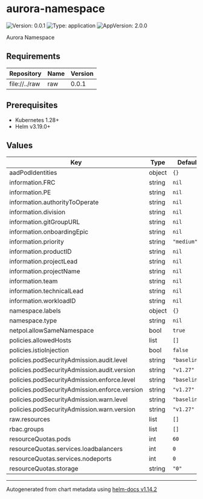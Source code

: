 # aurora-namespace

![Version: 0.0.1](https://img.shields.io/badge/Version-0.0.1-informational?style=flat-square) ![Type: application](https://img.shields.io/badge/Type-application-informational?style=flat-square) ![AppVersion: 2.0.0](https://img.shields.io/badge/AppVersion-2.0.0-informational?style=flat-square)

Aurora Namespace

## Requirements

| Repository | Name | Version |
|------------|------|---------|
| file://../raw | raw | 0.0.1 |

## Prerequisites

- Kubernetes 1.28+
- Helm v3.19.0+

## Values

| Key | Type | Default | Description |
|-----|------|---------|-------------|
| aadPodIdentities | object | `{}` |  |
| information.FRC | string | `nil` |  |
| information.PE | string | `nil` |  |
| information.authorityToOperate | string | `nil` |  |
| information.division | string | `nil` |  |
| information.gitGroupURL | string | `nil` |  |
| information.onboardingEpic | string | `nil` |  |
| information.priority | string | `"medium"` |  |
| information.productID | string | `nil` |  |
| information.projectLead | string | `nil` |  |
| information.projectName | string | `nil` |  |
| information.team | string | `nil` |  |
| information.technicalLead | string | `nil` |  |
| information.workloadID | string | `nil` |  |
| namespace.labels | object | `{}` |  |
| namespace.type | string | `nil` |  |
| netpol.allowSameNamespace | bool | `true` |  |
| policies.allowedHosts | list | `[]` |  |
| policies.istioInjection | bool | `false` |  |
| policies.podSecurityAdmission.audit.level | string | `"baseline"` |  |
| policies.podSecurityAdmission.audit.version | string | `"v1.27"` |  |
| policies.podSecurityAdmission.enforce.level | string | `"baseline"` |  |
| policies.podSecurityAdmission.enforce.version | string | `"v1.27"` |  |
| policies.podSecurityAdmission.warn.level | string | `"baseline"` |  |
| policies.podSecurityAdmission.warn.version | string | `"v1.27"` |  |
| raw.resources | list | `[]` |  |
| rbac.groups | list | `[]` |  |
| resourceQuotas.pods | int | `60` |  |
| resourceQuotas.services.loadbalancers | int | `0` |  |
| resourceQuotas.services.nodeports | int | `0` |  |
| resourceQuotas.storage | string | `"0"` |  |

----------------------------------------------
Autogenerated from chart metadata using [helm-docs v1.14.2](https://github.com/norwoodj/helm-docs/releases/v1.14.2)